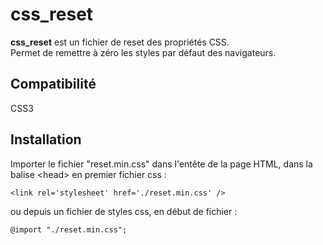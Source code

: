 # css_reset

**css_reset**  est un fichier de reset des propriétés CSS.  
Permet de remettre à zéro les styles par défaut des navigateurs.


## Compatibilité
CSS3


## Installation
Importer le fichier "reset.min.css" dans l'entête de la page HTML, dans la balise \<head> en premier fichier css :

	<link rel='stylesheet' href='./reset.min.css' />

ou depuis un fichier de styles css, en début de fichier :

	@import "./reset.min.css";

